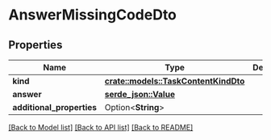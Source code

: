 # AnswerMissingCodeDto

## Properties

Name | Type | Description | Notes
------------ | ------------- | ------------- | -------------
**kind** | [**crate::models::TaskContentKindDto**](TaskContentKindDto.md) |  | 
**answer** | [**serde_json::Value**](.md) |  | 
**additional_properties** | Option<**String**> |  | [optional]

[[Back to Model list]](../README.md#documentation-for-models) [[Back to API list]](../README.md#documentation-for-api-endpoints) [[Back to README]](../README.md)


